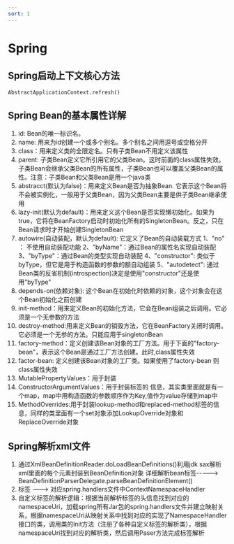 ```yaml
---
sort: 1
---
```


# Spring

## Spring启动上下文核心方法
	AbstractApplicationContext.refresh()

## Spring Bean的基本属性详解
1. id: Bean的唯一标识名。
2. name: 用来为id创建一个或多个别名。多个别名之间用逗号或空格分开
3. class：用来定义类的全限定名。只有子类Bean不用定义该属性
4. parent: 子类Bean定义它所引用它的父类Bean。这时前面的class属性失效。子类Bean会继承父类Bean的所有属性，子类Bean也可以覆盖父类Bean的属性。注意：子类Bean和父类Bean是用一个java类
5. abstracct(默认为false)：用来定义Bean是否为抽象Bean. 它表示这个Bean将不会被实例化，一般用于父类Bean，因为父类Bean主要是供子类Bean继承使用
6. lazy-init(默认为default)：用来定义这个Bean是否实现懒初始化。如果为true，它将在BeanFactory启动时初始化所有的SingletonBean。反之，只在Bean请求时才开始创建SingletonBean
7. autowire(自动装配，默认为default): 它定义了Bean的自动装载方式
	1、"no" ： 不使用自动装配功能
	2、"byName"：通过Bean的属性名实现自动装配
	3、"byType"：通过Bean的类型实现自动装配
	4、"constructor": 类似于byType，但它是用于构造函数的参数的额自动组装
	5、"autodetect": 通过Bean类的反省机制(introspection)决定是使用"constructor"还是使用"byType"
8. depends-on(依赖对象): 这个Bean在初始化时依赖的对象，这个对象会在这个Bean初始化之前创建
9. init-method：用来定义Bean的初始化方法，它会在Bean组装之后调用。它必须是一个无参数的方法
10. destroy-method:用来定义Bean的销毁方法，它在BeanFactory关闭时调用。它必须是一个无参的方法。只能应用于singletonBean
11. factory-method：定义创建该Bean对象的工厂方法。用于下面的"factory-bean"，表示这个Bean是通过工厂方法创建。此时,class属性失效
12. factor-bean: 定义创建该Bean对象的工厂类。如果使用了factory-bean 则class属性失效
13. MutablePropertyValues：用于封装
14. ConstructorArgumentValues：用于封装<constructor-arg>标签的 信息，其实类里面就是有一个map，map中用构造函数的参数顺序作为Key,值作为value存储到map中
15. MethodOverrides:用于封装lookup-method和replaced-method标签的信息，同样的类里面有一个set对象添加LookupOverride对象和ReplaceOverride对象
	

## Spring解析xml文件
1. 通过XmlBeanDefinitionReader.doLoadBeanDefinitions()利用jdk sax解析xml里面的每个元素封装到BeanDefinition对象
详细解析bean标签-----> BeanDefinitionParserDelegate.parseBeanDefinitionElement()
2. <context>标签 ---> 对应spring.handlers文件中ContextNamespaceHandler
3. 自定义标签的解析逻辑：根据当前解析标签的头信息找到对应的namespaceUri，加载spring所有Jar包的spring.handlers文件并建立映射关系，根据namespaceUri从映射关系中找到对应的实现了NamespaceHandler接口的类，调用类的Init方法（注册了各种自定义标签的解析类），根据namespaceUri找到对应的解析类，然后调用Paser方法完成标签解析
